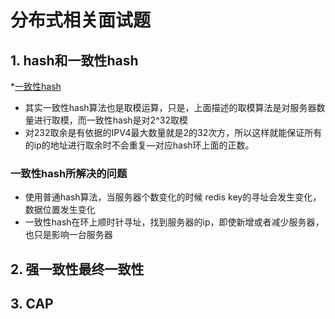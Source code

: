 # 分布式相关面试题

## 1. hash和一致性hash

*[一致性hash]([一致性哈希](https://blog.csdn.net/bntX2jSQfEHy7/article/details/79549368))

* 其实一致性hash算法也是取模运算，只是，上面描述的取模算法是对服务器数量进行取模，而一致性hash是对2^32取模
* 对232取余是有依据的IPV4最大数量就是2的32次方，所以这样就能保证所有的ip的地址进行取余时不会重复—对应hash环上面的正数。

### 一致性hash所解决的问题

* 使用普通hash算法，当服务器个数变化的时候 redis key的寻址会发生变化，数据位置发生变化
* 一致性hash在环上顺时针寻址，找到服务器的ip，即使新增或者减少服务器，也只是影响一台服务器

## 2. 强一致性最终一致性

## 3. CAP